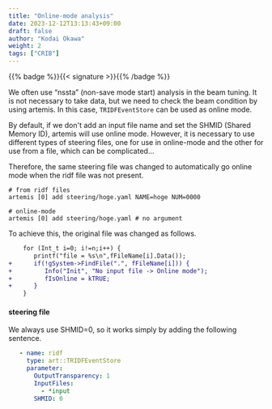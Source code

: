 ```yaml
---
title: "Online-mode analysis"
date: 2023-12-12T13:13:43+09:00
draft: false
author: "Kodai Okawa"
weight: 2
tags: ["CRIB"]
---
```


{{% badge %}}{{< signature >}}{{% /badge %}}

We often use “nssta” (non-save mode start) analysis in the beam tuning. 
It is not necessary to take data, but we need to check the beam condition by using artemis.
In this case, `TRIDFEventStore` can be used as online mode.

By default, if we don't add an input file name and set the SHMID (Shared Memory ID), artemis will use online mode.
However, it is necessary to use different types of steering files, one for use in online-mode and the other for use from a file, which can be complicated...

Therefore, the same steering file was changed to automatically go online mode when the ridf file was not present.

```shell { wrap="false" }
# from ridf files
artemis [0] add steering/hoge.yaml NAME=hoge NUM=0000
```

```shell { wrap="false" }
# online-mode
artemis [0] add steering/hoge.yaml # no argument
```

To achieve this, the original file was changed as follows.
```diff { wrap="false" lineNos="true" lineNoStart="129" title="artemis/sources/loop/ridf/TRIDFEventStore.cc" }
    for (Int_t i=0; i!=n;i++) {
       printf("file = %s\n",fFileName[i].Data());
+      if(!gSystem->FindFile(".", fFileName[i])) {
+         Info("Init", "No input file -> Online mode");
+         fIsOnline = kTRUE;
+      }
    }
```



#### steering file
We always use SHMID=0, so it works simply by adding the following sentence.

```yaml { wrap="false" hl_lines="7" }
   - name: ridf
     type: art::TRIDFEventStore
     parameter:
       OutputTransparency: 1
       InputFiles:
         - *input
       SHMID: 0
```

